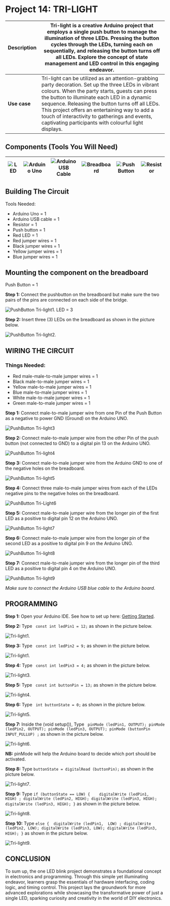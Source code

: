 # Project 14: TRI-LIGHT

| **Description** | Tri-light is a creative Arduino project that employs a single push button to manage the illumination of three LEDs. Pressing the button cycles through the LEDs, turning each on sequentially, and releasing the button turns off all LEDs. Explore the concept of state management and LED control in this engaging endeavor. |
|------------------|----------------------------------------------------------------|
| **Use case**     | Tri-light can be utilized as an attention-grabbing party decoration. Set up the three LEDs in vibrant colours. When the party starts, guests can press the button to illuminate each LED in a dynamic sequence. Releasing the button turns off all LEDs. This project offers an entertaining way to add a touch of interactivity to gatherings and events, captivating participants with colourful light displays. |

## Components (Tools You Will Need)

| ![LED](../../assets/components/LED.png) | ![Arduino Uno](../../assets/components/arduino.png) | ![Arduino USB Cable](../../assets/components/USB_Cable.png) | ![Breadboard](../../assets/components/breadboard.png) |![Push Button](../../assets/components/Push_Button.png) |![Resistor](../../assets/components/Resistor.png) |
|-------------------------|-------------------------|-------------------------|-------------------------|-------------------------|-------------------------|

## Building The Circuit

Tools Needed:

-   Arduino Uno = 1
-	Arduino USB cable = 1
-	Resistor = 1
-	Push button = 1
-	Red LED = 1
-	Red jumper wires = 1
-	Black jumper wires = 1
-	Yellow jumper wires = 1
-	Blue jumper wires = 1



## Mounting the component on the breadboard

Push Button = 1

**Step 1:** Connect the pushbutton on the breadboard but make sure the two pairs of the pins are connected on each side of the bridge.

![PushButton Tri-light1](../../assets/1.0/Push_Button/Push_Button_3_LED/PushButton_Tri-light1.png).
LED = 3

**Step 2:** Insert three (3) LEDs on the breadboard as shown in the picture below.

![PushButton Tri-light2](../../assets/1.0/Push_Button/Push_Button_3_LED/PushButton_Tri-light2.png).


## WIRING THE CIRCUIT

### Things Needed:

- Red male-male-to-male jumper wires = 1
- Black male-to-male jumper wires = 1
- Yellow male-to-male jumper wires = 1
- Blue male-to-male jumper wires = 1
- White male-to-male jumper wires = 1
- Green male-to-male jumper wires = 1

**Step 1:** Connect male-to-male jumper wire from one Pin of the Push Button as a negative to power GND (Ground) on the Arduino UNO.

![PushButton Tri-light3](../../assets/1.0/Push_Button/Push_Button_3_LED/PushButton_Tri-light3.png)

**Step 2:** Connect male-to-male jumper wire from the other Pin of the push button (not connected to GND) to a digital pin 13 on the Arduino UNO. 

![PushButton Tri-light4](../../assets/1.0/Push_Button/Push_Button_3_LED/PushButton_Tri-light4.png)

**Step 3:** Connect male-to-male jumper wire from the Arduino GND to one of the negative holes on the breadboard.

![PushButton Tri-light5](../../assets/1.0/Push_Button/Push_Button_3_LED/PushButton_Tri-light5.png)

**Step 4:** Connect three male-to-male jumper wires from each of the LEDs negative pins to the negative holes on the breadboard.

![PushButton Tri-Light6](../../assets/1.0/Push_Button/Push_Button_3_LED/PushButton_Tri-light6.png)

**Step 5:** Connect male-to-male jumper wire from the longer pin of the first LED as a positive to digital pin 12 on the Arduino UNO.

![PushButton Tri-light7](../../assets/1.0/Push_Button/Push_Button_3_LED/PushButton_TRi-light7.png)

**Step 6:** Connect male-to-male jumper wire from the longer pin of the second LED as a positive to digital pin 9 on the Arduino UNO.

![PushButton Tri-light8](../../assets/1.0/Push_Button/Push_Button_3_LED/PushButton_Tri-light8.png)

**Step 7:** Connect male-to-male jumper wire from the longer pin of the third LED as a positive to digital pin 4 on the Arduino UNO.

![PushButton Tri-light9](../../assets/1.0/Push_Button/Push_Button_3_LED/PushButton_Tri-light9.png)

_Make sure to connect the Arduino USB blue cable to the Arduino board_.


## PROGRAMMING

**Step 1:** Open your Arduino IDE. See how to set up here: [Getting Started](../../../../README.md#getting-started).

**Step 2:** Type ``` const int ledPin1 = 12;``` as shown in the picture below.

![Tri-light1](../../assets/1.0/Push_Button/Push_Button_3_LED/Tri-light_1.png).

**Step 3:** Type ``` const int ledPin2 = 9;``` as shown in the picture below.

![Tri-light1](../../assets/1.0/Push_Button/Push_Button_3_LED/Tri-light_2.png).

**Step 4:** Type ``` const int ledPin3 = 4;``` as shown in the picture below.

![Tri-light3](../../assets/1.0/Push_Button/Push_Button_3_LED/Tri-light_3.png).

**Step 5:** Type ``` const int buttonPin = 13;``` as shown in the picture below.

![Tri-light4](../../assets/1.0/Push_Button/Push_Button_3_LED/Tri-light_4.png).

**Step 6:** Type ``` int buttonState = 0;``` as shown in the picture below.

![Tri-light5](../../assets/1.0/Push_Button/Push_Button_3_LED/Tri-light_5.png).

**Step 7:** Inside the (void setup()), Type 
    ``` 
    pinMode (ledPin1, OUTPUT);
    pinMode (ledPin2, OUTPUT);
    pinMode (ledPin3, OUTPUT);
    pinMode (buttonPin INPUT_PULLUP) ;
    ``` 
  as shown in the picture below.

![Tri-light6](../../assets/1.0/Push_Button/Push_Button_3_LED/Tri-light_6.png).

**NB:** pinMode will help the Arduino board to decide which port should be activated. 

**Step 8:** Type ``` buttonState = digitalRead (buttonPin); ``` as shown in the picture below.

![Tri-light7](../../assets/1.0/Push_Button/Push_Button_3_LED/Tri-light_7.png).

**Step 9:** Type 
    ``` if (buttonState == LOW)
{    digitalWrite (ledPin1,  HIGH) ;
     digitalWrite (ledPin2, HIGH);
     digitalWrite (ledPin3, HIGH);
     digitalWrite (ledPin3, HIGH); }
    ``` 
  as shown in the picture below.

![Tri-light8](../../assets/1.0/Push_Button/Push_Button_3_LED/Tri-light_8.png).

**Step 10:** Type 
    ``` else {  digitalWrite (ledPin1,  LOW) ;
     digitalWrite (ledPin2, LOW);
     digitalWrite (ledPin3, LOW);
     digitalWrite (ledPin3, HIGH); } ``` 
  as shown in the picture below.

![Tri-light9](../../assets/1.0/Push_Button/Push_Button_3_LED/Tri-light_9.png).

## CONCLUSION
To sum up, the one LED blink project demonstrates a foundational concept in electronics and programming. Through this simple yet illuminating endeavor, learners grasp the essentials of hardware interfacing, coding logic, and timing control. This project lays the groundwork for more advanced explorations while showcasing the transformative power of just a single LED, sparking curiosity and creativity in the world of DIY electronics.